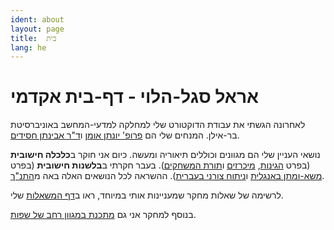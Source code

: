```yaml
---
ident: about
layout: page
title:  בית
lang: he
---
```

# אראל סגל-הלוי - דף-בית אקדמי 
לאחרונה הגשתי את עבודת הדוקטורט שלי למחלקה למדעי-המחשב באוניברסיטת בר-אילן.
המנחים שלי הם  [פרופ' יונתן אומן][ya] 
ו[ד"ר אבינתן חסידים][ah]. 


נושאי העניין שלי הם מגוונים וכוללים תיאוריה ומעשה. כיום אני חוקר ב**כלכלה חישובית** (בפרט [הגינות][1],  [מיכרזים][2] ו[תורת המשחקים][3]). 
בעבר חקרתי ב**בלשנות חישובית** (בפרט  [משא-ומתן באנגלית][4] ו[ניתוח צורני בעברית][5]). 
ההשראה לכל הנושאים האלה באה מ[התנ"ך][7].

לרשימה של שאלות מחקר שמעניינות אותי במיוחד, ראו ב[דף המשאלות][8] שלי.

בנוסף למחקר אני גם  [מתכנת במגוון רחב של שפות][6].

[1]: {{site.baseurl}}/topics/{{page.lang}}/fairness
[2]: {{site.baseurl}}/topics/{{page.lang}}/auctions
[3]: {{site.baseurl}}/topics/{{page.lang}}/repeatedgames
[4]: {{site.baseurl}}/topics/{{page.lang}}/negochat
[5]: {{site.baseurl}}/topics/{{page.lang}}/hebnlp
[6]: {{site.baseurl}}/pages/en/code
[7]: {{site.baseurl}}/topics/{{page.lang}}/tnk
[8]: {{site.baseurl}}/pages/{{page.lang}}/wishlist
[ya]: https://sites.google.com/site/aumannbiu/
[ah]: http://u.cs.biu.ac.il/~avinatan/

